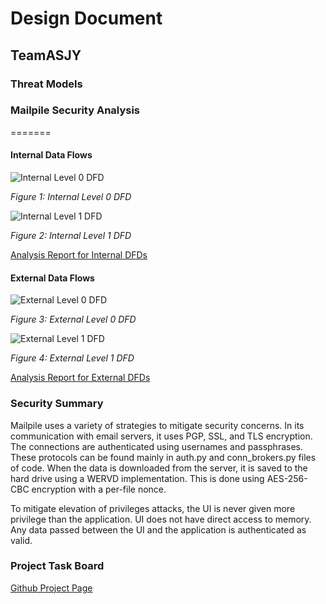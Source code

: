 # Design Document
## TeamASJY

### Threat Models

### Mailpile Security Analysis
=======
#### Internal Data Flows

![Internal Level 0 DFD](https://i.imgur.com/AV3WEji.png)

*Figure 1: Internal Level 0 DFD*

![Internal Level 1 DFD](https://i.imgur.com/WPKahb7.png)

*Figure 2: Internal Level 1 DFD*

[Analysis Report for Internal DFDs](http://htmlpreview.github.io/?https://github.com/SethRedwine/CSCI8420-TeamASJY/blob/master/DATA_FLOW_DIAGRAMS/InternalDataFlowReport.htm)

#### External Data Flows

![External Level 0 DFD](https://i.imgur.com/XmuXBcg.png)

*Figure 3: External Level 0 DFD*


![External Level 1 DFD](https://i.imgur.com/eD7mkt4.png)

*Figure 4: External Level 1 DFD*

[Analysis Report for External DFDs](http://htmlpreview.github.io/?https://github.com/SethRedwine/CSCI8420-TeamASJY/blob/master/DATA_FLOW_DIAGRAMS/ExternalDataFlowReport.htm)


### Security Summary

Mailpile uses a variety of strategies to mitigate security concerns. In its communication with email servers, it uses PGP, SSL, and TLS encryption. The connections are authenticated using usernames and passphrases. These protocols can be found mainly in auth.py and conn_brokers.py files of code. When the data is downloaded from the server, it is saved to the hard drive using a WERVD implementation. This is done using AES-256-CBC encryption with a per-file nonce.

To mitigate elevation of privileges attacks, the UI is never given more privilege than the application. UI does not have direct access to memory. Any data passed between the UI and the application is authenticated as valid. 

### Project Task Board

[Github Project Page](https://github.com/SethRedwine/CSCI8420-TeamASJY/projects/5)
